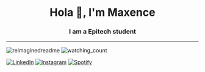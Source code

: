 <h1 align="center">Hola 👋, I'm Maxence</h1>
<h3 align="center">I am a Epitech student</h3>

***

<img src="https://myreadme.vercel.app/api/embed/ImMaxence?panels=userstatistics,commitgraph" alt="reimaginedreadme" />

<img src="https://komarev.com/ghpvc/?username=ImMaxence&color=blueviolet&label=PROFILE+VIEWS" alt="watching_count" />

<a href="https://www.linkedin.com/in/maxence-bonnici-77b540250/" target="_blank"><img src="https://img.shields.io/badge/LinkedIn-%230077B5.svg?&style=flat-square&logo=linkedin&logoColor=white" alt="LinkedIn"></a>
<a href="https://instagram.com/max.bnici?igshid=MzMyNGUyNmU2YQ%3D%3D&utm_source=qr" target="_blank"><img src="https://img.shields.io/badge/Instagram-%23E4405F.svg?&style=flat-square&logo=instagram&logoColor=white" alt="Instagram"></a>
<a href="https://spotify.link/HLK0Od3qMDb" target="_blank"><img src="https://img.shields.io/badge/Spotify-%231ED760.svg?&style=flat-square&logo=spotify&logoColor=white" alt="Spotify"></a>
